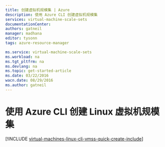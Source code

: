 ```yaml
---
title: 创建虚拟机规模集 | Azure
description: 使用 Azure CLI 创建虚拟机规模集
services: virtual-machine-scale-sets
documentationCenter: 
authors: gatneil
manager: madhana
editor: tysonn
tags: azure-resource-manager

ms.service: virtual-machine-scale-sets
ms.workload: na
ms.tgt_pltfrm: na
ms.devlang: na
ms.topic: get-started-article
ms.date: 03/22/2016
wacn.date: 08/29/2016
ms.author: gatneil
---
```


# 使用 Azure CLI 创建 Linux 虚拟机规模集

[!INCLUDE [virtual-machines-linux-cli-vmss-quick-create-include](../../includes/virtual-machines-linux-cli-vmss-quick-create-include.md)]

<!---HONumber=Mooncake_0822_2016-->